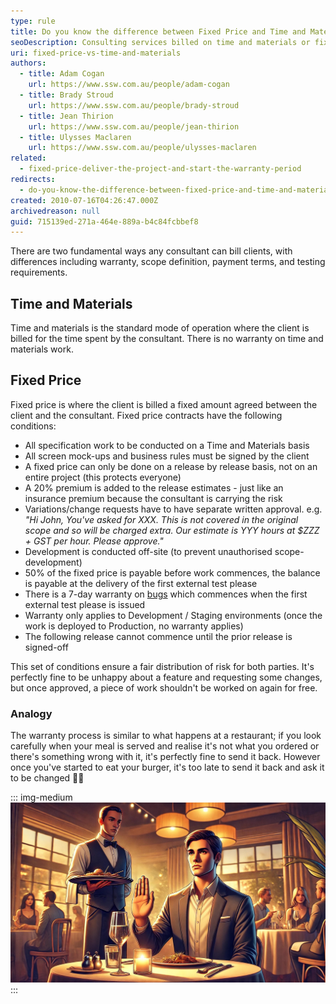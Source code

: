```yaml
---
type: rule
title: Do you know the difference between Fixed Price and Time and Materials work?
seoDescription: Consulting services billed on time and materials or fixed price, with differences including warranty, scope definition, payment terms, and testing requirements.
uri: fixed-price-vs-time-and-materials
authors:
  - title: Adam Cogan
    url: https://www.ssw.com.au/people/adam-cogan
  - title: Brady Stroud
    url: https://www.ssw.com.au/people/brady-stroud
  - title: Jean Thirion
    url: https://www.ssw.com.au/people/jean-thirion
  - title: Ulysses Maclaren
    url: https://www.ssw.com.au/people/ulysses-maclaren
related:
  - fixed-price-deliver-the-project-and-start-the-warranty-period
redirects:
  - do-you-know-the-difference-between-fixed-price-and-time-and-materials-work
created: 2010-07-16T04:26:47.000Z
archivedreason: null
guid: 715139ed-271a-464e-889a-b4c84fcbbef8
---
```


There are two fundamental ways any consultant can bill clients, with differences including warranty, scope definition, payment terms, and testing requirements.

<!--endintro-->

## Time and Materials

Time and materials is the standard mode of operation where the client is billed for the time spent by the consultant. There is no warranty on time and materials work.

## Fixed Price

Fixed price is where the client is billed a fixed amount agreed between the client and the consultant. Fixed price contracts have the following conditions:

* All specification work to be conducted on a Time and Materials basis
* All screen mock-ups and business rules must be signed by the client
* A fixed price can only be done on a release by release basis, not on an entire project (this protects everyone)
* A 20% premium is added to the release estimates - just like an insurance premium because the consultant is carrying the risk
* Variations/change requests have to have separate written approval. e.g. _"Hi John, You've asked for XXX. This is not covered in the original scope and so will be charged extra. Our estimate is YYY hours at $ZZZ + GST per hour. Please approve."_
* Development is conducted off-site (to prevent unauthorised scope-development)
* 50% of the fixed price is payable before work commences, the balance is payable at the delivery of the first external test please
* There is a 7-day warranty on [bugs](/management-is-your-client-clear-on-the-definition-of-a-bug) which commences when the first external test please is issued
* Warranty only applies to Development / Staging environments (once the work is deployed to Production, no warranty applies)
* The following release cannot commence until the prior release is signed-off

This set of conditions ensure a fair distribution of risk for both parties. It's perfectly fine to be unhappy about a feature and requesting some changes, but once approved, a piece of work shouldn't be worked on again for free.

### Analogy

The warranty process is similar to what happens at a restaurant; if you look carefully when your meal is served and realise it's not what you ordered or there's something wrong with it, it's perfectly fine to send it back. However once you've started to eat your burger, it's too late to send it back and ask it to be changed 🧑‍🍳

::: img-medium
![Figure: Testing the application in Staging is like tasting your meal](refusing-meal-restaurant.jpeg "Figure: Refusing a meal at the restaurant")
:::
